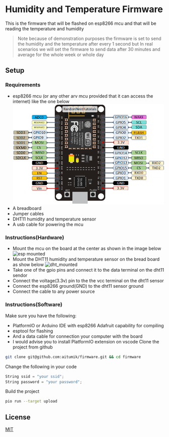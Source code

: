 # Humidity and Temperature Firmware
This is the firmware that will be flashed on esp8266 mcu and that will be reading the temperature and humidity

> Note because of demonstration purposes the firmware is set to send the
> humidity and the temperature after every 1 second but In real scenarios we
> will set the firmware to send data after 30 minutes and average for the whole
> week or whole day 

## Setup
### Requirements
* esp8266 mcu (or any other arv mcu provided that it can access the internet)
  like the one below
  ![esp_image](/screenshots/esp8266.png)
* A breadboard
* Jumper cables
* DHT11 humidity and temperature sensor
* A usb cable for powering the mcu

### Instructions(Hardware)
* Mount the mcu on the board at the center as shown in the image below
![esp mounted](/screenshots/espmounted.png)
* Mount the DHT11 humidity and temperature sensor on the bread board as show
  below
![dht_mounted](/screenshots/dhtmounted.png)
* Take one of the gpio pins and connect it to the data terminal on the dht11
sendor
* Connect the voltage(3.3v) pin to the the vcc terminal on the dht11 sensor
* Connect the esp8266 ground(GND) to the dht11 sensor ground
* Connect the cable to any power source

### Instructions(Software)
Make sure you have the following:
  * PlatformIO or Arduino IDE with esp8266 Adafruit capability for compiling
  * esptool for flashing
  * And a data cable for connection your computer with the board
  * I would advise you to install PlatformIO extension on vscode
Clone the project from github
```bash
git clone git@github.com:aitumik/firmware.git && cd firmware
```
Change the following in your code
```c
String ssid = "your ssid";
String password = "your password";
```
Build the project
```bash
pio run --target upload
```




## License
[MIT](http://google.com=?MIT")
